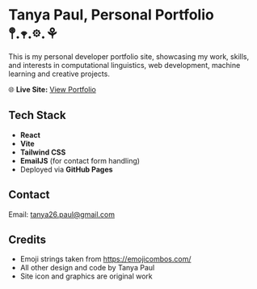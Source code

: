 # Tanya Paul, Personal Portfolio 𖤣.𖥧.𖡼.⚘

This is my personal developer portfolio site, showcasing my work, skills, and interests in computational linguistics, web development, machine learning and creative projects.

🌐 **Live Site:** [View Portfolio](https://tanya-pa.github.io/tanya-portfolio/)

## Tech Stack
- **React**
- **Vite**
- **Tailwind CSS**
- **EmailJS** (for contact form handling)
- Deployed via **GitHub Pages**

## Contact
Email: tanya26.paul@gmail.com

## Credits
- Emoji strings taken from https://emojicombos.com/
- All other design and code by Tanya Paul
- Site icon and graphics are original work